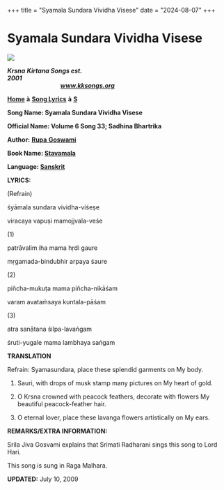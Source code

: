 +++
title = "Syamala Sundara Vividha Visese"
date = "2024-08-07"
+++

# Syamala Sundara Vividha Visese
**[![](http://kksongs.org/image_files/image002.jpg)](http://kksongs.org/)**

**_Krsna_** **_Kirtana Songs est. 2001_**                                                                                                                                                      **_www.kksongs.org_**

**[Home](http://kksongs.org/)** **à** **[Song Lyrics](http://kksongs.org/lyrics.html)** **à** **[S](http://kksongs.org/songs/song_s.html)**

**Song Name: Syamala Sundara Vividha Visese**

**Official Name: Volume 6 Song 33; Sadhina Bhartrika**

**Author:** [**Rupa** **Goswami**](http://kksongs.org/authors/list/rupa.html)

**Book Name: [Stavamala](http://kksongs.org/authors/stavamala.html)**

**Language: [Sanskrit](http://kksongs.org/language/list/sanskrit.html)**

**LYRICS:**

(Refrain)

śyāmala sundara vividha-viśeṣe

viracaya vapuṣi mamojjvala-veśe

(1)

patrāvalim iha mama hṛdi gaure

mṛgamada-bindubhir arpaya śaure

(2)

piñcha-mukuṭa mama piñcha-nikāśam

varam avataḿsaya kuntala-pāśam

(3)

atra sanātana śilpa-lavańgam

śruti-yugale mama lambhaya sańgam

**TRANSLATION**

Refrain: Syamasundara, place these splendid garments on My body.

1) Sauri, with drops of musk stamp many pictures on My heart of gold.

2) O Krsna crowned with peacock feathers, decorate with flowers My beautiful peacock-feather hair.

3) O eternal lover, place these lavanga flowers artistically on My ears.

**REMARKS/EXTRA INFORMATION:**

Srila Jiva Gosvami explains that Srimati Radharani sings this song to Lord Hari.

This song is sung in Raga Malhara.

**UPDATED:** July 10, 2009